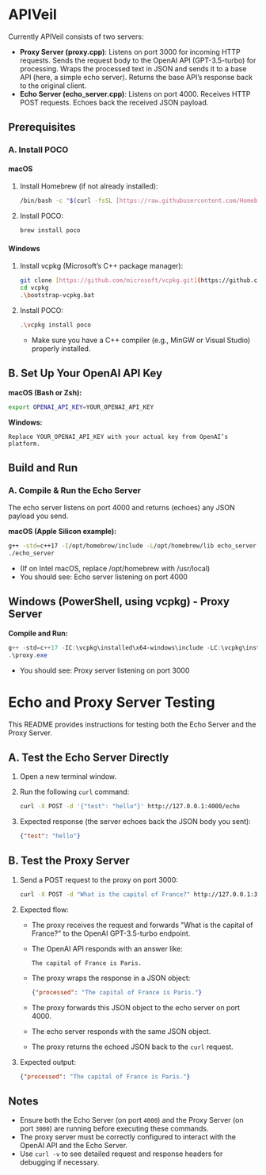# APIVeil

Currently APIVeil consists of two servers:

* **Proxy Server (proxy.cpp)**: Listens on port 3000 for incoming HTTP requests. Sends the request body to the OpenAI API (GPT-3.5-turbo) for processing. Wraps the processed text in JSON and sends it to a base API (here, a simple echo server). Returns the base API’s response back to the original client.
* **Echo Server (echo_server.cpp)**: Listens on port 4000. Receives HTTP POST requests. Echoes back the received JSON payload.

## Prerequisites

### A. Install POCO

#### macOS

1.  Install Homebrew (if not already installed):

    ```bash
    /bin/bash -c "$(curl -fsSL [https://raw.githubusercontent.com/Homebrew/install/HEAD/install.sh](https://raw.githubusercontent.com/Homebrew/install/HEAD/install.sh))"
    ```

2.  Install POCO:

    ```bash
    brew install poco
    ```

#### Windows

1.  Install vcpkg (Microsoft’s C++ package manager):

    ```bash
    git clone [https://github.com/microsoft/vcpkg.git](https://github.com/microsoft/vcpkg.git)
    cd vcpkg
    .\bootstrap-vcpkg.bat
    ```

2.  Install POCO:

    ```bash
    .\vcpkg install poco
    ```

    * Make sure you have a C++ compiler (e.g., MinGW or Visual Studio) properly installed.

## B. Set Up Your OpenAI API Key

**macOS (Bash or Zsh):**

```bash
export OPENAI_API_KEY=YOUR_OPENAI_API_KEY
```
**Windows:**

```$env:OPENAI_API_KEY="YOUR_OPENAI_API_KEY"
Replace YOUR_OPENAI_API_KEY with your actual key from OpenAI’s platform.
```
## Build and Run

### A. Compile & Run the Echo Server

The echo server listens on port 4000 and returns (echoes) any JSON payload you send.

**macOS (Apple Silicon example):**

```bash
g++ -std=c++17 -I/opt/homebrew/include -L/opt/homebrew/lib echo_server.cpp -lPocoNet -lPocoUtil -lPocoFoundation -pthread -o echo_server
./echo_server
```
* (If on Intel macOS, replace /opt/homebrew with /usr/local)
* You should see: Echo server listening on port 4000

## Windows (PowerShell, using vcpkg) - Proxy Server

**Compile and Run:**

```powershell
g++ -std=c++17 -IC:\vcpkg\installed\x64-windows\include -LC:\vcpkg\installed\x64-windows\lib proxy.cpp -lPocoNet -lPocoUtil -lPocoFoundation -lPocoNetSSL -lPocoCrypto -lPocoJSON -pthread -o proxy.exe
.\proxy.exe
```
* You should see: Proxy server listening on port 3000

# Echo and Proxy Server Testing

This README provides instructions for testing both the Echo Server and the Proxy Server.

## A. Test the Echo Server Directly

1. Open a new terminal window.
2. Run the following `curl` command:

   ```sh
   curl -X POST -d '{"test": "hello"}' http://127.0.0.1:4000/echo
   ```

3. Expected response (the server echoes back the JSON body you sent):

   ```json
   {"test": "hello"}
   ```

## B. Test the Proxy Server

1. Send a POST request to the proxy on port 3000:

   ```sh
   curl -X POST -d "What is the capital of France?" http://127.0.0.1:3000/test
   ```

2. Expected flow:
   - The proxy receives the request and forwards "What is the capital of France?" to the OpenAI GPT-3.5-turbo endpoint.
   - The OpenAI API responds with an answer like:
     
     ```
     The capital of France is Paris.
     ```
   - The proxy wraps the response in a JSON object:
     
     ```json
     {"processed": "The capital of France is Paris."}
     ```
   - The proxy forwards this JSON object to the echo server on port 4000.
   - The echo server responds with the same JSON object.
   - The proxy returns the echoed JSON back to the `curl` request.

3. Expected output:

   ```json
   {"processed": "The capital of France is Paris."}
   ```

## Notes
- Ensure both the Echo Server (on port `4000`) and the Proxy Server (on port `3000`) are running before executing these commands.
- The proxy server must be correctly configured to interact with the OpenAI API and the Echo Server.
- Use `curl -v` to see detailed request and response headers for debugging if necessary.

